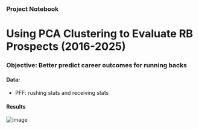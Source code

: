 ### Project Notebook
# Using PCA Clustering to Evaluate RB Prospects (2016-2025)
### Objective: Better predict career outcomes for running backs


#### Data:
- PFF: rushing stats and receiving stats


#### Results

![image](https://github.com/user-attachments/assets/cc3ba60f-67b3-450c-beb6-23f6cb08e22f)


